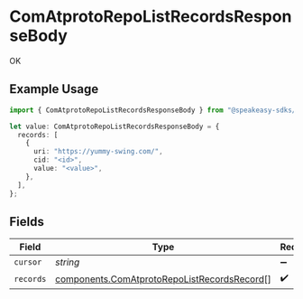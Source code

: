 # ComAtprotoRepoListRecordsResponseBody

OK

## Example Usage

```typescript
import { ComAtprotoRepoListRecordsResponseBody } from "@speakeasy-sdks/bluesky/models/operations";

let value: ComAtprotoRepoListRecordsResponseBody = {
  records: [
    {
      uri: "https://yummy-swing.com/",
      cid: "<id>",
      value: "<value>",
    },
  ],
};
```

## Fields

| Field                                                                                                      | Type                                                                                                       | Required                                                                                                   | Description                                                                                                |
| ---------------------------------------------------------------------------------------------------------- | ---------------------------------------------------------------------------------------------------------- | ---------------------------------------------------------------------------------------------------------- | ---------------------------------------------------------------------------------------------------------- |
| `cursor`                                                                                                   | *string*                                                                                                   | :heavy_minus_sign:                                                                                         | N/A                                                                                                        |
| `records`                                                                                                  | [components.ComAtprotoRepoListRecordsRecord](../../models/components/comatprotorepolistrecordsrecord.md)[] | :heavy_check_mark:                                                                                         | N/A                                                                                                        |